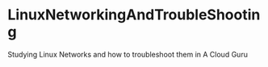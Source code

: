 # LinuxNetworkingAndTroubleShooting
Studying Linux Networks and how to troubleshoot them in A Cloud Guru
